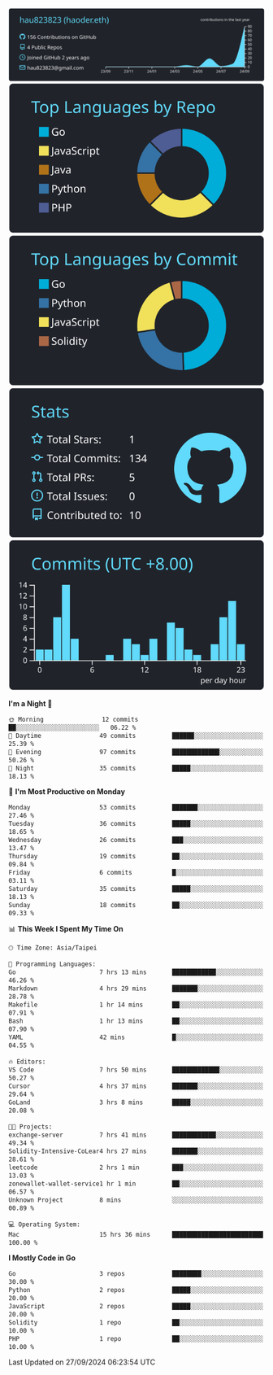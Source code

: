 [![](https://raw.githubusercontent.com/hau823823/hau823823/master/profile-summary-card-output/react/0-profile-details.svg)](https://github.com/vn7n24fzkq/github-profile-summary-cards)
[![](https://raw.githubusercontent.com/hau823823/hau823823/master/profile-summary-card-output/react/1-repos-per-language.svg)](https://github.com/vn7n24fzkq/github-profile-summary-cards) [![](https://raw.githubusercontent.com/hau823823/hau823823/master/profile-summary-card-output/react/2-most-commit-language.svg)](https://github.com/vn7n24fzkq/github-profile-summary-cards)
[![](https://raw.githubusercontent.com/hau823823/hau823823/master/profile-summary-card-output/react/3-stats.svg)](https://github.com/vn7n24fzkq/github-profile-summary-cards) [![](https://raw.githubusercontent.com/hau823823/hau823823/master/profile-summary-card-output/react/4-productive-time.svg)](https://github.com/vn7n24fzkq/github-profile-summary-cards)

<!--START_SECTION:waka-->
**I'm a Night 🦉** 

```text
🌞 Morning                12 commits          ██░░░░░░░░░░░░░░░░░░░░░░░   06.22 % 
🌆 Daytime                49 commits          ██████░░░░░░░░░░░░░░░░░░░   25.39 % 
🌃 Evening                97 commits          █████████████░░░░░░░░░░░░   50.26 % 
🌙 Night                  35 commits          █████░░░░░░░░░░░░░░░░░░░░   18.13 % 
```
📅 **I'm Most Productive on Monday** 

```text
Monday                   53 commits          ███████░░░░░░░░░░░░░░░░░░   27.46 % 
Tuesday                  36 commits          █████░░░░░░░░░░░░░░░░░░░░   18.65 % 
Wednesday                26 commits          ███░░░░░░░░░░░░░░░░░░░░░░   13.47 % 
Thursday                 19 commits          ██░░░░░░░░░░░░░░░░░░░░░░░   09.84 % 
Friday                   6 commits           █░░░░░░░░░░░░░░░░░░░░░░░░   03.11 % 
Saturday                 35 commits          █████░░░░░░░░░░░░░░░░░░░░   18.13 % 
Sunday                   18 commits          ██░░░░░░░░░░░░░░░░░░░░░░░   09.33 % 
```


📊 **This Week I Spent My Time On** 

```text
🕑︎ Time Zone: Asia/Taipei

💬 Programming Languages: 
Go                       7 hrs 13 mins       ████████████░░░░░░░░░░░░░   46.26 % 
Markdown                 4 hrs 29 mins       ███████░░░░░░░░░░░░░░░░░░   28.78 % 
Makefile                 1 hr 14 mins        ██░░░░░░░░░░░░░░░░░░░░░░░   07.91 % 
Bash                     1 hr 13 mins        ██░░░░░░░░░░░░░░░░░░░░░░░   07.90 % 
YAML                     42 mins             █░░░░░░░░░░░░░░░░░░░░░░░░   04.55 % 

🔥 Editors: 
VS Code                  7 hrs 50 mins       █████████████░░░░░░░░░░░░   50.27 % 
Cursor                   4 hrs 37 mins       ███████░░░░░░░░░░░░░░░░░░   29.64 % 
GoLand                   3 hrs 8 mins        █████░░░░░░░░░░░░░░░░░░░░   20.08 % 

🐱‍💻 Projects: 
exchange-server          7 hrs 41 mins       ████████████░░░░░░░░░░░░░   49.34 % 
Solidity-Intensive-CoLear4 hrs 27 mins       ███████░░░░░░░░░░░░░░░░░░   28.61 % 
leetcode                 2 hrs 1 min         ███░░░░░░░░░░░░░░░░░░░░░░   13.03 % 
zonewallet-wallet-service1 hr 1 min          ██░░░░░░░░░░░░░░░░░░░░░░░   06.57 % 
Unknown Project          8 mins              ░░░░░░░░░░░░░░░░░░░░░░░░░   00.89 % 

💻 Operating System: 
Mac                      15 hrs 36 mins      █████████████████████████   100.00 % 
```

**I Mostly Code in Go** 

```text
Go                       3 repos             ████████░░░░░░░░░░░░░░░░░   30.00 % 
Python                   2 repos             █████░░░░░░░░░░░░░░░░░░░░   20.00 % 
JavaScript               2 repos             █████░░░░░░░░░░░░░░░░░░░░   20.00 % 
Solidity                 1 repo              ██░░░░░░░░░░░░░░░░░░░░░░░   10.00 % 
PHP                      1 repo              ██░░░░░░░░░░░░░░░░░░░░░░░   10.00 % 
```




 Last Updated on 27/09/2024 06:23:54 UTC
<!--END_SECTION:waka-->
